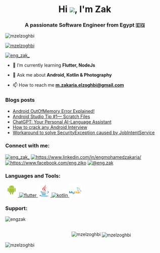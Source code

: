 <h1 align="center">Hi  <img src="https://media.giphy.com/media/hvRJCLFzcasrR4ia7z/giphy.gif" width="35">, I'm Zak</h1>
<h3 align="center">A passionate Software Engineer from Egypt 🇪🇬</h3>

<p align="left"> <img src="https://komarev.com/ghpvc/?username=mzelzoghbi&label=Profile%20views&color=0e75b6&style=flat" alt="mzelzoghbi" /> </p>

<p align="left"> <a href="https://github.com/ryo-ma/github-profile-trophy"><img src="https://github-profile-trophy.vercel.app/?username=mzelzoghbi" alt="mzelzoghbi" /></a> </p>

<p align="left"> <a href="https://twitter.com/eng_zak_" target="blank"><img src="https://img.shields.io/twitter/follow/eng_zak_?logo=twitter&style=for-the-badge" alt="eng_zak_" /></a> </p>

- 🌱 I’m currently learning **Flutter, NodeJs**

- 💬 Ask me about **Android, Kotlin & Photography**

- 📫 How to reach me **m.zakaria.elzoghbi@gmail.com**

### Blogs posts
<!-- BLOG-POST-LIST:START -->
- [Android OutOfMemory Error Explained!](https://medium.com/@eng.zak/android-outofmemory-error-explained-6a0906d1f850?source=rss-7b12c04d99f4------2)
- [Android Studio Tip #1— Scratch Files](https://medium.com/@eng.zak/android-studio-tip-1-scratch-files-6f511f9b043d?source=rss-7b12c04d99f4------2)
- [ChatGPT: Your Personal AI-Language Assistant](https://medium.com/@eng.zak/chatgpt-your-personal-ai-language-assistant-8906469eb94e?source=rss-7b12c04d99f4------2)
- [How to crack any Android Interview](https://medium.com/@eng.zak/how-to-crack-any-android-interview-3232569bf76f?source=rss-7b12c04d99f4------2)
- [Workaround to solve SecurityException caused by JobIntentService](https://medium.com/@eng.zak/workaround-to-solve-securityexception-caused-by-jobintentservice-1f4b0e688a26?source=rss-7b12c04d99f4------2)
<!-- BLOG-POST-LIST:END -->

<h3 align="left">Connect with me:</h3>
<p align="left">
<a href="https://twitter.com/eng_zak_" target="blank"><img align="center" src="https://raw.githubusercontent.com/rahuldkjain/github-profile-readme-generator/master/src/images/icons/Social/twitter.svg" alt="eng_zak_" height="30" width="40" /></a>
<a href="https://www.linkedin.com/in/engmohamedzakaria/" target="blank"><img align="center" src="https://raw.githubusercontent.com/rahuldkjain/github-profile-readme-generator/master/src/images/icons/Social/linked-in-alt.svg" alt="https://www.linkedin.com/in/engmohamedzakaria/" height="30" width="40" /></a>
<a href="https://www.facebook.com/eng.ziko" target="blank"><img align="center" src="https://raw.githubusercontent.com/rahuldkjain/github-profile-readme-generator/master/src/images/icons/Social/facebook.svg" alt="https://www.facebook.com/eng.ziko" height="30" width="40" /></a>
<a href="https://medium.com/@eng.zak" target="blank"><img align="center" src="https://raw.githubusercontent.com/rahuldkjain/github-profile-readme-generator/master/src/images/icons/Social/medium.svg" alt="@eng.zak" height="30" width="40" /></a>
</p>

<h3 align="left">Languages and Tools:</h3>
<p align="left"> <a href="https://developer.android.com" target="_blank" rel="noreferrer"> <img src="https://raw.githubusercontent.com/devicons/devicon/master/icons/android/android-original-wordmark.svg" alt="android" width="40" height="40"/> </a> <a href="https://flutter.dev" target="_blank" rel="noreferrer"> <img src="https://www.vectorlogo.zone/logos/flutterio/flutterio-icon.svg" alt="flutter" width="40" height="40"/> </a> <a href="https://www.java.com" target="_blank" rel="noreferrer"> <img src="https://raw.githubusercontent.com/devicons/devicon/master/icons/java/java-original.svg" alt="java" width="40" height="40"/> </a> <a href="https://kotlinlang.org" target="_blank" rel="noreferrer"> <img src="https://www.vectorlogo.zone/logos/kotlinlang/kotlinlang-icon.svg" alt="kotlin" width="40" height="40"/> </a> <a href="https://www.mysql.com/" target="_blank" rel="noreferrer"> <img src="https://raw.githubusercontent.com/devicons/devicon/master/icons/mysql/mysql-original-wordmark.svg" alt="mysql" width="40" height="40"/> </a> </p>

<h3 align="left">Support:</h3>
<p><a href="https://www.buymeacoffee.com/engzak"> <img align="left" src="https://cdn.buymeacoffee.com/buttons/v2/default-yellow.png" height="50" width="210" alt="engzak" /></a></p><br><br>

<p><img align="left" src="https://github-readme-stats.vercel.app/api/top-langs?username=mzelzoghbi&show_icons=true&locale=en&layout=compact" alt="mzelzoghbi" /></p>

<p>&nbsp;<img align="center" src="https://github-readme-stats.vercel.app/api?username=mzelzoghbi&show_icons=true&locale=en" alt="mzelzoghbi" /></p>

<p><img align="center" src="https://github-readme-streak-stats.herokuapp.com/?user=mzelzoghbi&" alt="mzelzoghbi" /></p>
